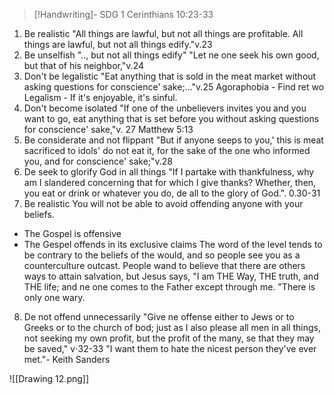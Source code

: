> [!Handwriting]-
> SDG
> 1 Cerinthians 10:23-33
1. Be realistic
"All things are lawful, but not all
things are profitable. All things are
lawful, but not all things edify."v.23
2. Be unselfish
".., but not all things edify"
"Let ne one seek his own good, but
that of his neighbor,"v.24
3. Don't be legalistic
"Eat anything that is sold in the meat
market without asking questions for
conscience' sake;..."v.25
Agoraphobia - Find ret wo
Legalism - If it's enjoyable, it's sinful.
4. Don't become isolated
"If one of the unbelievers invites you
and you want to go, eat anything that
is set before you without asking questions
for conscience' sake,"v. 27
Matthew 5:13
5. Be considerate and not flippant
"But if anyone seeps to you,' this is
meat sacrificed to idols' do not eat it,
for the sake of the one who informed
you, and for conscience' sake;"v.28
6. De seek to glorify God in all things
"If I partake with thankfulness, why am
I slandered concerning that for which I
give thanks?
Whether, then, you eat or drink or whatever
you do, de all to the glory of God.".
0.30-31
7. Be realistic
You will not be able to avoid offending
anyone with your beliefs.
- The Gospel is offensive
- The Gespel offends in its exclusive
claims
The word of the level tends to be
contrary to the beliefs of the would,
and so people see you as a counterculture
outcast.
People wand to believe that there are
others ways to attain salvation, but Jesus
says, "I am THE Way, THE truth, and
THE life; and ne one comes to the Father
except through me. "There is only one wary.
8. De not offend unnecessarily
"Give ne offense either to Jews or to
Greeks or to the church of bod; just
as I also please all men in all things,
not seeking my own profit, but the profit
of the many, se that they may be saved,"
v⋅32-33
"I want them to hate the nicest person
they've ever met."- Keith Sanders

![[Drawing 12.png]]


